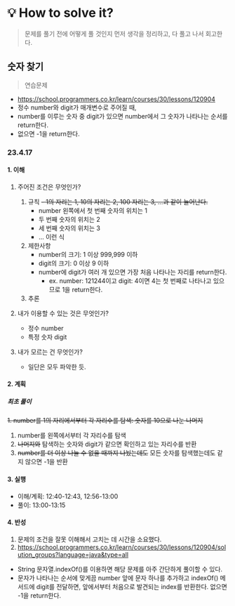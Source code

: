# 💡 How to solve it?
> 문제를 풀기 전에 어떻게 풀 것인지 먼저 생각을 정리하고, 다 풀고 나서 회고한다.

## 숫자 찾기

> 연습문제

- https://school.programmers.co.kr/learn/courses/30/lessons/120904
- 정수 number와 digit가 매개변수로 주어질 때,
- number를 이루는 숫자 중 digit가 있으면 number에서 그 숫자가 나타나는 순서를 return한다.
- 없으면 -1을 return한다.

### 23.4.17

#### 1. 이해

1. 주어진 조건은 무엇인가?
   1. 규칙
      ~~- 1의 자리는 1, 10의 자리는 2, 100 자리는 3, ...과 같이 늘어난다.~~
      - number 왼쪽에서 첫 번째 숫자의 위치는 1
      - 두 번째 숫자의 위치는 2
      - 세 번째 숫자의 위치는 3
      - ... 이런 식
   2. 제한사항
      - number의 크기: 1 이상 999,999 이하
      - digit의 크기: 0 이상 9 이하
      - number에 digit가 여러 개 있으면 가장 처음 나타나는 자리를 return한다.
        - ex. number: 121244이고 digit: 4이면
          4는 첫 번째로 나타나고 있으므로 1을 return한다.
   3. 추론

2. 내가 이용할 수 있는 것은 무엇인가?
   - 정수 number
   - 특정 숫자 digit

3. 내가 모르는 건 무엇인가?
   - 일단은 모두 파악한 듯.

#### 2. 계획

##### 최초 풀이

~~1. number를 1의 자리에서부터 각 자리수를 탐색: 숫자를 10으로 나눈 나머지~~
1. number를 왼쪽에서부터 각 자리수를 탐색
2. ~~나머지와~~ 탐색하는 숫자와 digit가 같으면 확인하고 있는 자리수를 반환
3. ~~number를 더 이상 나눌 수 없을 때까지 나눴는데도~~
   모든 숫자를 탐색했는데도 같지 않으면 -1을 반환

#### 3. 실행

- 이해/계획: 12:40-12:43, 12:56-13:00
- 풀이: 13:00-13:15

#### 4. 반성

1. 문제의 조건을 잘못 이해해서 고치는 데 시간을 소요했다.
2. https://school.programmers.co.kr/learn/courses/30/lessons/120904/solution_groups?language=java&type=all
  - String 문자열.indexOf()를 이용하면 해당 문제를 아주 간단하게 풀이할 수 있다.
  - 문자가 나타나는 순서에 맞게끔 number 앞에 문자 하나를 추가하고
    indexOf() 메서드에 digit를 전달하면, 앞에서부터 처음으로 발견되는 index를 반환한다.
    없으면 -1을 return한다.
